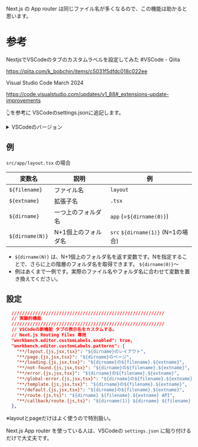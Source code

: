 <!--
title:   VSCodeの新機能 タブの表示名をカスタムする。Next.js Routing Files 専用
tags:    AppRouter,Next.js,VSCode
id:      c2e037686afef626dcee
private: false
-->
Next.js の App router は同じファイル名が多くなるので、この機能は助かると思います。

# 参考

NextjsでVSCodeのタブのカスタムラベルを設定してみた #VSCode - Qiita

https://qiita.com/k_bobchin/items/c5031f5dfdc018c022ee

Visual Studio Code March 2024

https://code.visualstudio.com/updates/v1_88#_extensions-update-improvements

👆を参考に
VSCodeのsettings.jsonに追記します。

<details><summary>VSCodeのバージョン</summary>

```text
バージョン: 1.88.1 (user setup)
日付: 2024-04-10T17:41:02.734Z
Node.js: 18.18.2
OS: Windows_NT x64 10.0.19045

```

</details>

## 例
`src/app/layout.tsx` の場合

| 変数名 | 説明 | 例 |
|---|---|---|
| `${filename}` | ファイル名 | `layout` |
| `${extname}` | 拡張子名 | `.tsx` |
| `${dirname}` | 一つ上のフォルダ名 | `app` (=`${dirname(0)}`) |
| `${dirname(N)}` | N+1個上のフォルダ名 | `src` `${dirname(1)}` (N=1の場合)  |

* `${dirname(N)}` は、N+1個上のフォルダ名を返す変数です。Nを指定することで、さらに上の階層のフォルダ名を取得できます。 `${dirname(0)}`～
* 例はあくまで一例です。実際のファイル名やフォルダ名に合わせて変数を置き換えてください。

## 設定

```settings.json
  //////////////////////////////////////////////////////////
  // 実験的機能
  //////////////////////////////////////////////////////////
  // VSCodeの新機能 タブの表示名をカスタムする。
  // Next.js Routing Files 専用
  "workbench.editor.customLabels.enabled": true,
  "workbench.editor.customLabels.patterns": {
    "**/layout.{js,jsx,tsx}": "${dirname}のレイアウト",
    "**/page.{js,jsx,tsx}": "${dirname}のページ",
    "**/loading.{js,jsx,tsx}": "${dirname}の${filename}.${extname}",
    "**/not-found.{js,jsx,tsx}": "${dirname}の${filename}.${extname}",
    "**/error.{js,jsx,tsx}": "${dirname}の${filename}.${extname}",
    "**/global-error.{js,jsx,tsx}": "${dirname}の${filename}.${extname}",
    "**/template.{js,jsx,tsx}": "${dirname}の${filename}.${extname}",
    "**/default.{js,jsx,tsx}": "${dirname}の${filename}.${extname}",
    "**/route.{js,ts}": "${dirname} ${filename}.${extname} API",
    "**/callback/route.{js,ts}": "${dirname(1)} ${dirname} ${filename}.${extname}",
  },

```

※layoutとpageだけはよく使うので特別扱い。

Next.js App router を使っている人は、VSCodeの `settings.json` に貼り付けるだけで大丈夫です。
